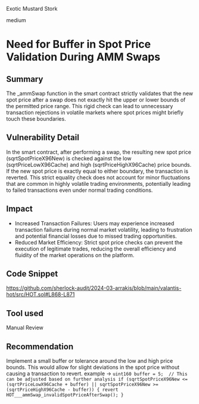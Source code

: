 Exotic Mustard Stork

medium

# Need for Buffer in Spot Price Validation During AMM Swaps

## Summary
The _ammSwap function in the smart contract strictly validates that the new spot price after a swap does not exactly hit the upper or lower bounds of the permitted price range. This rigid check can lead to unnecessary transaction rejections in volatile markets where spot prices might briefly touch these boundaries.

## Vulnerability Detail
In the smart contract, after performing a swap, the resulting new spot price (sqrtSpotPriceX96New) is checked against the low (sqrtPriceLowX96Cache) and high (sqrtPriceHighX96Cache) price bounds. If the new spot price is exactly equal to either boundary, the transaction is reverted. This strict equality check does not account for minor fluctuations that are common in highly volatile trading environments, potentially leading to failed transactions even under normal trading conditions.

## Impact
- Increased Transaction Failures: Users may experience increased transaction failures during normal market volatility, leading to frustration and potential financial losses due to missed trading opportunities.
- Reduced Market Efficiency: Strict spot price checks can prevent the execution of legitimate trades, reducing the overall efficiency and fluidity of the market operations on the platform.

## Code Snippet
https://github.com/sherlock-audit/2024-03-arrakis/blob/main/valantis-hot/src/HOT.sol#L868-L871

## Tool used

Manual Review

## Recommendation
Implement a small buffer or tolerance around the low and high price bounds. This would allow for slight deviations in the spot price without causing a transaction to revert.
example ->
`uint160 buffer = 5;  // This can be adjusted based on further analysis
if (sqrtSpotPriceX96New <= (sqrtPriceLowX96Cache + buffer) || sqrtSpotPriceX96New >= (sqrtPriceHighX96Cache - buffer)) {
    revert HOT___ammSwap_invalidSpotPriceAfterSwap();
}`

